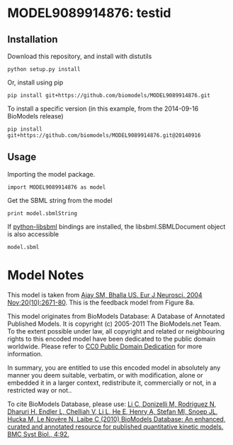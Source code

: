 # MODEL9089914876: testid

## Installation

Download this repository, and install with distutils

`python setup.py install`

Or, install using pip

`pip install git+https://github.com/biomodels/MODEL9089914876.git`

To install a specific version (in this example, from the 2014-09-16 BioModels release)

`pip install git+https://github.com/biomodels/MODEL9089914876.git@20140916`

## Usage

Importing the model package.

`import MODEL9089914876 as model`

Get the SBML string from the model

`print model.sbmlString`

If [python-libsbml](https://pypi.python.org/pypi/python-libsbml) bindings are
installed, the libsbml.SBMLDocument object is also accessible

`model.sbml`


# Model Notes
This model is taken from <a href = "http://www.ncbi.nlm.nih.gov/entrez/query.f
cgi?db=pubmed&cmd=Retrieve&dopt=AbstractPlus&list_uids=15548210&query_hl=1&ito
ol=pubmed_docsum">Ajay SM, Bhalla US. Eur J Neurosci. 2004
Nov;20(10):2671-80</a>. This is the feedback model from Figure 8a.

This model originates from BioModels Database: A Database of Annotated
Published Models. It is copyright (c) 2005-2011 The BioModels.net Team.  
To the extent possible under law, all copyright and related or neighbouring
rights to this encoded model have been dedicated to the public domain
worldwide. Please refer to [CC0 Public Domain
Dedication](http://creativecommons.org/publicdomain/zero/1.0/) for more
information.

In summary, you are entitled to use this encoded model in absolutely any
manner you deem suitable, verbatim, or with modification, alone or embedded it
in a larger context, redistribute it, commercially or not, in a restricted way
or not..  
  
To cite BioModels Database, please use: [Li C, Donizelli M, Rodriguez N,
Dharuri H, Endler L, Chelliah V, Li L, He E, Henry A, Stefan MI, Snoep JL,
Hucka M, Le Novère N, Laibe C (2010) BioModels Database: An enhanced, curated
and annotated resource for published quantitative kinetic models. BMC Syst
Biol., 4:92.](http://www.ncbi.nlm.nih.gov/pubmed/20587024)


